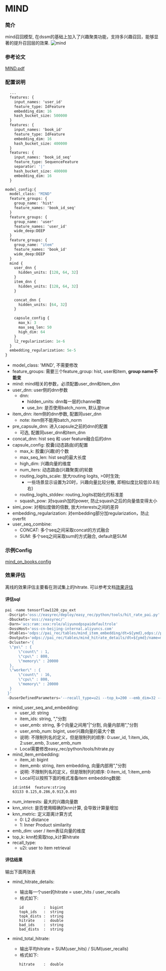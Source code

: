 # MIND

### 简介

mind召回模型, 在dssm的基础上加入了兴趣聚类功能，支持多兴趣召回，能够显著的提升召回层的效果.
![mind](../../docs/images/models/mind.png)

### 参考论文

[MIND.pdf](https://arxiv.org/pdf/1904.08030.pdf)

### 配置说明

```protobuf
  ...
  features: {
    input_names: 'user_id'
    feature_type: IdFeature
    embedding_dim: 16
    hash_bucket_size: 500000
  }
  features: {
    input_names: 'book_id'
    feature_type: IdFeature
    embedding_dim: 16
    hash_bucket_size: 400000
  }
  features: {
    input_names: 'book_id_seq'
    feature_type: SequenceFeature
    separator: '|'
    hash_bucket_size: 400000
    embedding_dim: 16
  }

model_config:{
  model_class: "MIND"
  feature_groups: {
    group_name: 'hist'
    feature_names: 'book_id_seq'
  }
  feature_groups: {
    group_name: 'user'
    feature_names: 'user_id'
    wide_deep:DEEP
  }
  feature_groups: {
    group_name: "item"
    feature_names: 'book_id'
    wide_deep:DEEP
  }
  mind {
    user_dnn {
      hidden_units: [128, 64, 32]
    }
    item_dnn {
      hidden_units: [128, 64, 32]
    }

    concat_dnn {
      hidden_units: [64, 32]
    }

    capsule_config {
      max_k: 3
      max_seq_len: 50
      high_dim: 64
    }
    l2_regularization: 1e-6
  }
  embedding_regularization: 5e-5
}
```

- model_class: 'MIND', 不需要修改
- feature_groups: 需要三个feature_group: hist, user和item, **group name不能变**
- mind: mind相关的参数，必须配置user_dnn和item_dnn
- user_dnn: user侧的dnn参数
  - dnn:
    - hidden_units: dnn每一层的channel数
    - use_bn: 是否使用batch_norm, 默认是true
- item_dnn: item侧的dnn参数, 配置同user_dnn
  - note: item侧不能用batch_norm
- pre_capsule_dnn: 进入capsule之前的dnn的配置
  - 可选, 配置同user_dnn和item_dnn
- concat_dnn: hist seq 和 user feature融合后的dnn
- capsule_config: 胶囊(动态路由)的配置
  - max_k: 胶囊(兴趣)的个数
  - max_seq_len: hist seq的最大长度
  - high_dim: 兴趣向量的维度
  - num_iters: 动态路由(兴趣聚类)的轮数
  - routing_logits_scale: 放大routing logits, >0时生效;
    - 一些场景显示设置为20时，兴趣向量比较分散, 即相似度比较低(0.8左右)
  - routing_logits_stddev: routing_logits初始化的标准差
  - squash_pow: 对squash加的power, 防止squash之后的向量值变得太小
- simi_pow: 对相似度做的倍数, 放大interests之间的差异
- embedding_regularization: 对embedding部分加regularization，防止overfit
- user_seq_combine:
  - CONCAT: 多个seq之间采取concat的方式融合
  - SUM: 多个seq之间采取sum的方式融合, default是SUM

### 示例Config

[mind_on_books.config](../configs/mind_on_books.config)

### 效果评估

离线的效果评估主要看在测试集上的hitrate. 可以参考文档[效果评估](https://easyrec.oss-cn-beijing.aliyuncs.com/docs/recall_eval.pdf)

#### 评估sql

```sql
pai -name tensorflow1120_cpu_ext
 -Dscript='oss://easyrec/deploy/easy_rec/python/tools/hit_rate_pai.py'
 -Dbuckets='oss://easyrec/'
 -Darn='acs:ram::xxx:role/aliyunodpspaidefaultrole'
 -DossHost='oss-cn-beijing-internal.aliyuncs.com'
 -Dtables='odps://pai_rec/tables/mind_item_embedding/dt=${ymd},odps://pai_rec/tables/mind_user_seq_and_embedding/dt=${eval_ymd}'
 -Doutputs='odps://pai_rec/tables/mind_hitrate_details/dt=${ymd}/name=mind_top200,odps://pai_rec/tables/mind_total_hitrate/dt=${ymd}/name=mind_top200'
 -Dcluster='{
  \"ps\" : {
      \"count\" : 1,
      \"cpu\" : 800,
      \"memory\" : 20000
  },
  \"worker\" : {
      \"count\" : 16,
      \"cpu\" : 800,
      \"memory\" : 20000
  }
 }'
 -DuserDefinedParameters='--recall_type=u2i --top_k=200 --emb_dim=32 --knn_metric=1 --knn_strict=False --batch_size=1024 --num_interests=3';
```

- mind_user_seq_and_embedding:
  - user_id: string
  - item_ids: string, ","分割
  - user_emb: string, 多个向量之间用"|"分割, 向量内部用","分割
  - user_emb_num: bigint, user兴趣向量的最大个数
  - 说明: 不限制列名的定义，但是限制列的顺序: 0:user_id, 1:item_ids, 2:user_emb, 3:user_emb_num
  - Local需要修改easy_rec/python/tools/hitrate.py
- mind_item_embedding:
  - item_id: bigint
  - item_emb: string, item embedding, 向量内部用","分割
  - 说明: 不限制列名的定义，但是限制列的顺序: 0:item_id, 1:item_emb
  - Local可以按照下面的格式准备item embedding数据:
  ```text
  id:int64	feature:string
  63133	0.125,0.286,0.913,0.893
  ```
- num_interests: 最大的兴趣向量数
- knn_strict: 是否使用精确的knn计算, 会导致计算量增加
- knn_metric: 定义距离计算方式
  - 0: L2 distance
  - 1: Inner Product similarity
- emb_dim: user / item表征向量的维度
- top_k: knn检索取top_k计算hitrate
- recall_type:
  - u2i: user to item retrieval

#### 评估结果

输出下面两张表

- mind_hitrate_details:

  - 输出每一个user的hitrate = user_hits / user_recalls
  - 格式如下:

  ```text
     id         :  bigint
     topk_ids   :  string
     topk_dists :  string
     hitrate    :  double
     bad_ids    :  string
     bad_dists  :  string
  ```

- mind_total_hitrate:

  - 输出平均hitrate = SUM(user_hits) / SUM(user_recalls)
  - 格式如下:

  ```text
     hitrate    :  double
  ```

